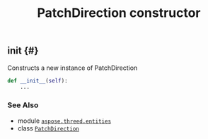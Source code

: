 ﻿---
title: PatchDirection constructor
second_title: Aspose.3D for Python via .NET API References
description: 
type: docs
weight: 10
url: /aspose.threed.entities/patchdirection/__init__/
is_root: false
---

## __init__ {#}

Constructs a new instance of PatchDirection



```python
def __init__(self):
    ...
```





### See Also
* module [`aspose.threed.entities`](../../)
* class [`PatchDirection`](/3d/python-net/aspose.threed.entities/patchdirection)
